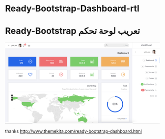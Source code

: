 # Ready-Bootstrap-Dashboard-rtl

# Ready-Bootstrap تعريب لوحة تحكم 

![Alt text](assets/img/img.png?raw=true "Title")


thanks http://www.themekita.com/ready-bootstrap-dashboard.html

